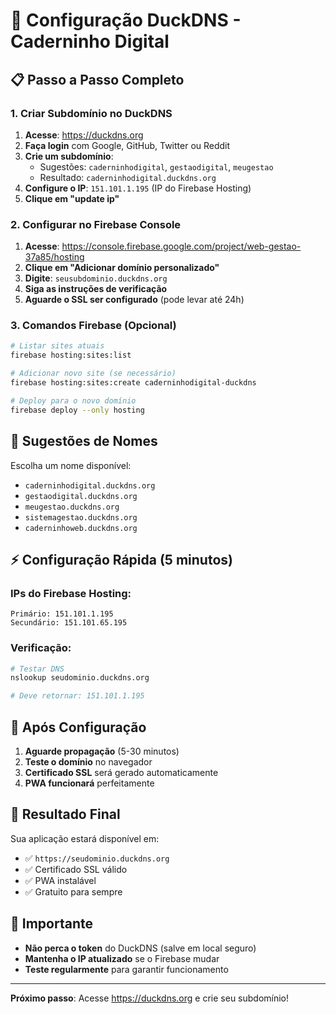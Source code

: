 # 🦆 Configuração DuckDNS - Caderninho Digital

## 📋 **Passo a Passo Completo**

### **1. Criar Subdomínio no DuckDNS**

1. **Acesse**: https://duckdns.org
2. **Faça login** com Google, GitHub, Twitter ou Reddit
3. **Crie um subdomínio**:
   - Sugestões: `caderninhodigital`, `gestaodigital`, `meugestao`
   - Resultado: `caderninhodigital.duckdns.org`
4. **Configure o IP**: `151.101.1.195` (IP do Firebase Hosting)
5. **Clique em "update ip"**

### **2. Configurar no Firebase Console**

1. **Acesse**: https://console.firebase.google.com/project/web-gestao-37a85/hosting
2. **Clique em "Adicionar domínio personalizado"**
3. **Digite**: `seusubdominio.duckdns.org`
4. **Siga as instruções de verificação**
5. **Aguarde o SSL ser configurado** (pode levar até 24h)

### **3. Comandos Firebase (Opcional)**

```bash
# Listar sites atuais
firebase hosting:sites:list

# Adicionar novo site (se necessário)
firebase hosting:sites:create caderninhodigital-duckdns

# Deploy para o novo domínio
firebase deploy --only hosting
```

## 🎯 **Sugestões de Nomes**

Escolha um nome disponível:
- `caderninhodigital.duckdns.org`
- `gestaodigital.duckdns.org`
- `meugestao.duckdns.org`
- `sistemagestao.duckdns.org`
- `caderninhoweb.duckdns.org`

## ⚡ **Configuração Rápida (5 minutos)**

### **IPs do Firebase Hosting:**
```
Primário: 151.101.1.195
Secundário: 151.101.65.195
```

### **Verificação:**
```bash
# Testar DNS
nslookup seudominio.duckdns.org

# Deve retornar: 151.101.1.195
```

## 🔧 **Após Configuração**

1. **Aguarde propagação** (5-30 minutos)
2. **Teste o domínio** no navegador
3. **Certificado SSL** será gerado automaticamente
4. **PWA funcionará** perfeitamente

## 📱 **Resultado Final**

Sua aplicação estará disponível em:
- ✅ `https://seudominio.duckdns.org`
- ✅ Certificado SSL válido
- ✅ PWA instalável
- ✅ Gratuito para sempre

## 🚨 **Importante**

- **Não perca o token** do DuckDNS (salve em local seguro)
- **Mantenha o IP atualizado** se o Firebase mudar
- **Teste regularmente** para garantir funcionamento

---

**Próximo passo**: Acesse https://duckdns.org e crie seu subdomínio!